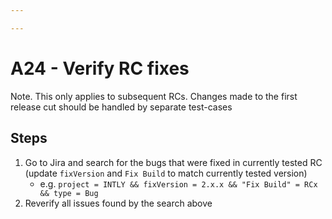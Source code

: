 ```yaml
---

---
```


# A24 - Verify RC fixes

Note. This only applies to subsequent RCs. Changes made to the first release cut should be handled by separate test-cases

## Steps

1. Go to Jira and search for the bugs that were fixed in currently tested RC (update `fixVersion` and `Fix Build` to match currently tested version)
   - e.g. `project = INTLY && fixVersion = 2.x.x && "Fix Build" = RCx && type = Bug`
2. Reverify all issues found by the search above
